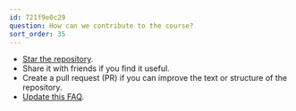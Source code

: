 ```yaml
---
id: 721f9e0c29
question: How can we contribute to the course?
sort_order: 35
---
```


- [Star the repository](https://github.com/DataTalksClub/data-engineering-zoomcamp).
- Share it with friends if you find it useful.
- Create a pull request (PR) if you can improve the text or structure of the repository.
- [Update this FAQ](https://github.com/DataTalksClub/faq/).